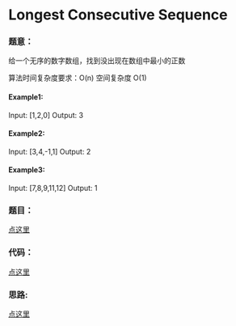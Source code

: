#	Longest Consecutive Sequence


### 题意：
给一个无序的数字数组，找到没出现在数组中最小的正数

算法时间复杂度要求：O(n) 空间复杂度 O(1)

#### Example1:
Input: [1,2,0]
Output: 3

#### Example2:
Input: [3,4,-1,1]
Output: 2

#### Example3:
Input: [7,8,9,11,12]
Output: 1


### 题目：
<a href="https://leetcode.com/problems/first-missing-positive/" target="_blank">点这里</a>

### 代码：
<a href="./index.js">点这里</a>

### 思路:
<a href="./tips.md">点这里</a>
